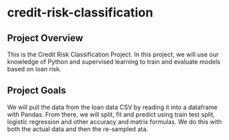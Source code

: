 # credit-risk-classification

## Project Overview
This is the Credit Risk Classification Project.  In this project, we will use our knowledge of Python and supervised learning to train and evaluate models based on loan risk.

## Project Goals

We will pull the data from the loan data CSV by reading it into a dataframe with Pandas.  From there, we will split, fit and predict using train test split, logistic regression and other accuracy and matrix formulas.  We do this with both the actual data and then the re-sampled ata.
